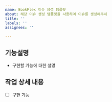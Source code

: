 ```yaml
---
name: BookFlex 이슈 생성 템플릿
about: 해당 이슈 생성 템플릿을 사용하여 이슈를 생성해주세
title: ''
labels: ''
assignees: ''

---
```


## 기능설명

-  구현할 기능에 대한 설명

## 작업 상세 내용

- [ ] 구현 기능
